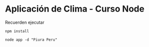 # Aplicación de Clima - Curso Node

Recuerden ejecutar

```
npm install
```

```
node app -d "Piura Peru"
```